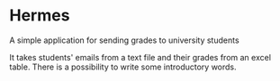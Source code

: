 # Hermes
A simple application for sending grades to university students

It takes students' emails from a text file and their grades from an excel table. 
There is a possibility to write some introductory words.
